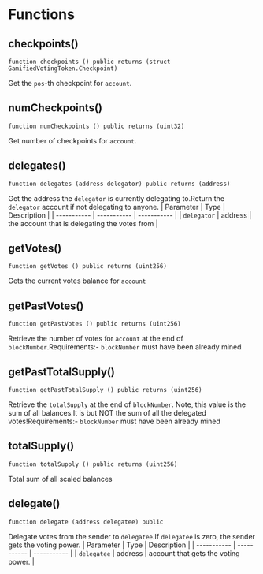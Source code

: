# Functions

## checkpoints()
`function checkpoints () public returns (struct GamifiedVotingToken.Checkpoint)`

Get the `pos`-th checkpoint for `account`.

## numCheckpoints()
`function numCheckpoints () public returns (uint32)`

Get number of checkpoints for `account`.

## delegates()
`function delegates (address delegator) public returns (address)`

Get the address the `delegator` is currently delegating to.Return the `delegator` account if not delegating to anyone.
| Parameter   | Type        | Description |
| ----------- | ----------- | ----------- | 
| `delegator` | address | the account that is delegating the votes from |

## getVotes()
`function getVotes () public returns (uint256)`

Gets the current votes balance for `account`

## getPastVotes()
`function getPastVotes () public returns (uint256)`

Retrieve the number of votes for `account` at the end of `blockNumber`.Requirements:- `blockNumber` must have been already mined

## getPastTotalSupply()
`function getPastTotalSupply () public returns (uint256)`

Retrieve the `totalSupply` at the end of `blockNumber`. Note, this value is the sum of all balances.It is but NOT the sum of all the delegated votes!Requirements:- `blockNumber` must have been already mined

## totalSupply()
`function totalSupply () public returns (uint256)`

Total sum of all scaled balances

## delegate()
`function delegate (address delegatee) public`

Delegate votes from the sender to `delegatee`.If `delegatee` is zero, the sender gets the voting power.
| Parameter   | Type        | Description |
| ----------- | ----------- | ----------- | 
| `delegatee` | address | account that gets the voting power. |

